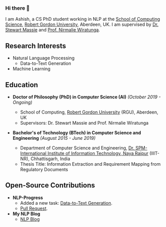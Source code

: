### Hi there 👋

I am Ashish, a CS PhD student working in NLP at the <a href="http://www.comp.rgu.ac.uk/">School of Computing Science</a>, <a href="https://www.rgu.ac.uk/">Robert Gordon University</a>, Aberdeen, UK. I am supervised by <a href="https://www3.rgu.ac.uk/dmstaff/massie-stewart">Dr. Stewart Massie</a> and <a href="https://www3.rgu.ac.uk/dmstaff/wiratunga-nirmalie">Prof. Nirmalie Wiratunga</a>. 

<!-- My research interest includes the use of **Case-Based Reasoning (CBR)** and **Deep Learning (DL)** in NLP, especially finding ways to develop effective NLG systems for business processes with minimal labelled data. In my PhD, I am interested to develop novel techniques for **data-to-text generation** tasks, with a focus on the data related problems faced by the business processes. -->

<!-- ## PhD Goal
The main goal of my PhD is to develop hybrid techniques using CBR and DL for Natural Language Generation (NLG) with a focus on **data-to-text generation** tasks. I am also interested in the reverse engineering aspect of data-to-text generation task, where using different Information Extraction (IE) techniques we need to develop an initial case-base of a structured representation extracted from unlablled texts/documnets. -->

## Research Interests

- Natural Language Processing
	- Data-to-Text Generation
- Machine Learning


## Education
* **Doctor of Philosophy (PhD) in Computer Science (AI)** _(October 2019 - Ongoing)_
	- School of Computing, <a href="https://www.rgu.ac.uk/">Robert Gordon University</a> (RGU), Aberdeen, UK
	- Supervisors: Dr. Stewart Massie and Prof. Nirmalie Wiratunga

* **Bachelor's of Technology (BTech) in Computer Science and Engineering** _(August 2015 - June 2019)_
	- Department of Computer Science and Engineering, <a href="https://www.iiitnr.ac.in/">Dr. SPM-International Institute of Information Technology, Naya Raipur</a> (IIIT-NR), Chhattisgarh, India
	- Thesis Title: Information Extraction and Requirement Mapping from Regulatory Documents 

## Open-Source Contributions

* **NLP-Progress**
	- Added a new task: [Data-to-Text Generation](https://nlpprogress.com/english/data_to_text_generation.html).
	- [Pull Request](https://github.com/sebastianruder/NLP-progress/pull/467).
* **My NLP Blog**
	- [NLP Blog](https://ashishu007.github.io/blog/)

<!-- ### Before PhD -->
<!-- I completed my Bachelor's in Technology (BTech) majoring in Computer Science and Engineering (CSE) in June 2019 from <a href="https://www.iiitnr.ac.in/">Dr. SPM-International Institute of Information Technology, Naya Raipur</a> (IIIT-NR), Chhattisgarh, India.  -->

<!-- Before starting the PhD at RGU, I also worked as an intern here during my BTech final semester under the supervision of Dr. Stewart Massie. During that internship, I worked on a project of **Information Extraction and Requirement Mapping from Regulatory Documents** which was also my bachelor's thesis. It was an Oil and Gas Innovation Centre (OGIC) funded project in collaboration with an Aberdeen based start-up working on the automation of compliance management in Oil and Gas industry. This project outcome finally led to me getting a PhD offer under the same supervisor at RGU. -->

<!-- ### Hobbies

I like reading, watching (on YouTube) about world's political history. It fascinates me - seeing how man-made lines on the globe (aka **borders**) change everytime - but the culture remains intact. I come from the beautiful land of India located in the Indian subcontinent consisting seven different countries. Its amazing as well as sad to know that how all these countries have shared cultural and political history, still divided through international borders. 

India, itself is a union of several cultures and stands on the principle of **unity in diversity**. Although, its sad to see that the Indian subcontinent is not a single country, I would love to see these countries forming an union similar to the EU. I know it seems highly unlikely on the basis of today's scenarios, but Europe before WW-II was way worse than the subcontinent today.  -->

<!--
## Contact

To get in touch, please send me an e-mail at: **a [dot] upadhyay [at] rgu [dot] ac [dot] uk**.

I try to be as fast as possible in replying a mail, but please pardon me in the case of any delays.

**panditu2015/panditu2015** is a ✨ _special_ ✨ repository because its `README.md` (this file) appears on your GitHub profile.

Here are some ideas to get you started:

- 🔭 I’m currently working on ...
- 🌱 I’m currently learning ...
- 👯 I’m looking to collaborate on ...
- 🤔 I’m looking for help with ...
- 💬 Ask me about ...
- 📫 How to reach me: ...
- 😄 Pronouns: ...
- ⚡ Fun fact: ...
-->
